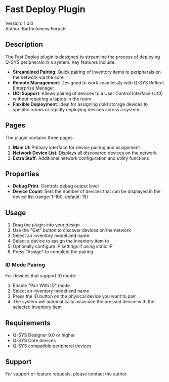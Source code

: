 # Fast Deploy Plugin

Version: 1.0.0  
Author: Bartholomew Forpahl

## Description

The Fast Deploy plugin is designed to streamline the process of deploying Q-SYS peripherals in a system. Key features include:

- **Streamlined Pairing**: Quick pairing of inventory items to peripherals on the network via the core
- **Remote Management**: Designed to work seamlessly with Q-SYS Reflect Enterprise Manager
- **UCI Support**: Allows pairing of devices to a User Control Interface (UCI) without requiring a laptop in the room
- **Flexible Deployment**: Ideal for assigning cold storage devices to specific rooms or rapidly deploying devices across a system

## Pages

The plugin contains three pages:

1. **Main UI**: Primary interface for device pairing and assignment
2. **Network Device List**: Displays all discovered devices on the network
3. **Extra Stuff**: Additional network configuration and utility functions

## Properties

- **Debug Print**: Controls debug output level
- **Device Count**: Sets the number of devices that can be displayed in the device list (range: 1-100, default: 15)

## Usage

1. Drag the plugin into your design
2. Use the "Get" button to discover devices on the network
3. Select an inventory model and name
4. Select a device to assign the inventory item to
5. Optionally configure IP settings if using static IP
6. Press "Assign" to complete the pairing

### ID Mode Pairing

For devices that support ID mode:

1. Enable "Pair With ID" mode
2. Select an inventory model and name
3. Press the ID button on the physical device you want to pair
4. The system will automatically associate the pressed device with the selected inventory item

## Requirements

- Q-SYS Designer 9.0 or higher
- Q-SYS Core devices
- Q-SYS compatible peripheral devices

## Support

For support or feature requests, please contact the author.